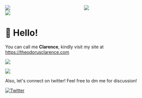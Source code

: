 <div style="display: grid; grid-template-columns: 1fr 1fr">
  <img src="https://github-readme-stats.vercel.app/api?username=theodorusclarence&show_icons=true&theme=react&count_private=true&hide=contribs" />
  <img src="https://github-readme-stats.vercel.app/api/top-langs/?username=theodorusclarence&layout=compact&theme=react&hide=php" />
  <img src="https://github-readme-stats.vercel.app/api/wakatime?username=theodorusclarence&layout=compact&theme=react" />
</div>

# 👋 Hello!

You can call me **Clarence**, kindly visit my site at https://theodorusclarence.com

![](https://komarev.com/ghpvc/?username=theodorusclarence&color=gray)

![](https://hit.yhype.me/github/profile?user_id=55318172)

Also, let's connect on twitter! Feel free to dm me for discussion!

[![Twitter](https://img.shields.io/twitter/url/https/twitter.com/th_clarence.svg?style=social&label=Follow%20%40th_clarence)](https://twitter.com/th_clarence)

